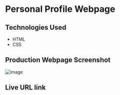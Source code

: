 # Personal Profile Webpage



## Technologies Used
* HTML  
* CSS

## Production Webpage Screenshot
![image](https://user-images.githubusercontent.com/87861603/130388844-be860c5a-c0bf-42b5-af52-ace43e1c7472.png)

## Live URL link
